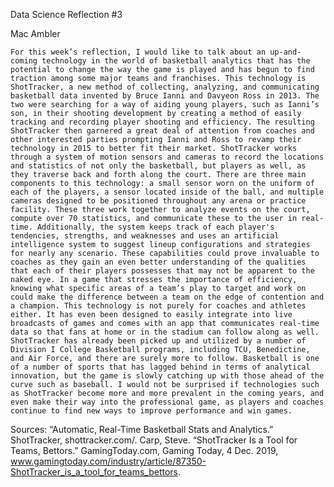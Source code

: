 Data Science Reflection #3

Mac Ambler

	For this week’s reflection, I would like to talk about an up-and-coming technology in the world of basketball analytics that has the potential to change the way the game is played and has begun to find traction among some major teams and franchises. This technology is ShotTracker, a new method of collecting, analyzing, and communicating basketball data invented by Bruce Ianni and Davyeon Ross in 2013. The two were searching for a way of aiding young players, such as Ianni’s son, in their shooting development by creating a method of easily tracking and recording player shooting and efficiency. The resulting ShotTracker then garnered a great deal of attention from coaches and other interested parties prompting Ianni and Ross to revamp their technology in 2015 to better fit their market. ShotTracker works through a system of motion sensors and cameras to record the locations and statistics of not only the basketball, but players as well, as they traverse back and forth along the court. There are three main components to this technology: a small sensor worn on the uniform of each of the players, a sensor located inside of the ball, and multiple cameras designed to be positioned throughout any arena or practice facility. These three work together to analyze events on the court, compute over 70 statistics, and communicate these to the user in real-time. Additionally, the system keeps track of each player's tendencies, strengths, and weaknesses and uses an artificial intelligence system to suggest lineup configurations and strategies for nearly any scenario. These capabilities could prove invaluable to coaches as they gain an even better understanding of the qualities that each of their players possesses that may not be apparent to the naked eye. In a game that stresses the importance of efficiency, knowing what specific areas of a team’s play to target and work on could make the difference between a team on the edge of contention and a champion. This technology is not purely for coaches and athletes either. It has even been designed to easily integrate into live broadcasts of games and comes with an app that communicates real-time data so that fans at home or in the stadium can follow along as well. ShotTracker has already been picked up and utilized by a number of Division I College Basketball programs, including TCU, Benedictine, and Air Force, and there are surely more to follow. Basketball is one of a number of sports that has lagged behind in terms of analytical innovation, but the game is slowly catching up with those ahead of the curve such as baseball. I would not be surprised if technologies such as ShotTracker become more and more prevalent in the coming years, and even make their way into the professional game, as players and coaches continue to find new ways to improve performance and win games.

Sources:
“Automatic, Real-Time Basketball Stats and Analytics.” ShotTracker, shottracker.com/. 
Carp, Steve. “ShotTracker Is a Tool for Teams, Bettors.” GamingToday.com, Gaming Today, 4 Dec. 2019, www.gamingtoday.com/industry/article/87350-ShotTracker_is_a_tool_for_teams_bettors. 
